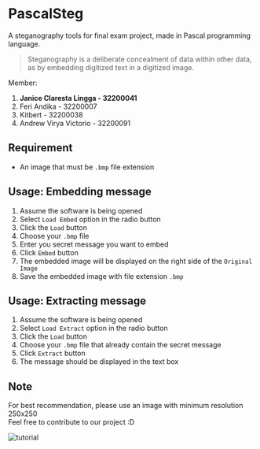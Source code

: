 # PascalSteg
A steganography tools for final exam project, made in Pascal programming language.

> Steganography is a deliberate concealment of data within other data, as by embedding digitized text in a digitized image.

Member:
1. **Janice Claresta Lingga - 32200041**
2. Feri Andika - 32200007
3. Kitbert - 32200038
4. Andrew Virya Victorio - 32200091

## Requirement
- An image that must be `.bmp` file extension </br>

## Usage: Embedding message
1. Assume the software is being opened </br>
2. Select `Load Embed` option in the radio button </br>
3. Click the `Load` button </br>
4. Choose your `.bmp` file </br>
5. Enter you secret message you want to embed </br>
6. Click `Embed` button </br>
7. The embedded image will be displayed on the right side of the `Original Image` </br>
8. Save the embedded image with file extension `.bmp` </br>

## Usage: Extracting message
1. Assume the software is being opened </br>
2. Select `Load Extract` option in the radio button </br>
3. Click the `Load` button </br>
4. Choose your `.bmp` file that already contain the secret message </br>
5. Click `Extract` button </br>
6. The message should be displayed in the text box </br>

## Note
For best recommendation, please use an image with minimum resolution 250x250 </br>
Feel free to contribute to our project :D </br>

![tutorial](./tutorial.gif)